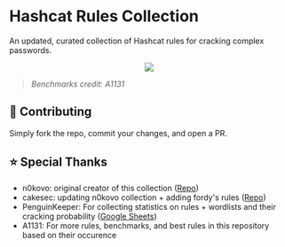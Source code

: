 # Hashcat Rules Collection
An updated, curated collection of Hashcat rules for cracking complex passwords.

<div align="center">
  <img src="https://i.ibb.co/GfnZBYnd/benchmark-rules.webp">
</div>

> *Benchmarks credit: A1131*

## 🤝 Contributing
Simply fork the repo, commit your changes, and open a PR.

## ⭐ Special Thanks
- n0kovo: original creator of this collection ([Repo](https://github.com/n0kovo/hashcat-rules-collection))
- cakesec: updating n0kovo collection + adding fordy's rules ([Repo](https://github.com/cakesec/rules))
- PenguinKeeper: For collecting statistics on rules + wordlists and their cracking probability ([Google Sheets](https://docs.google.com/spreadsheets/d/1qQNwggWIWtL-m0EYrRg_vdwHOrZCY-SnWcYTwQN0fMk/edit#gid=1952927995))
- A1131: For more rules, benchmarks, and best rules in this repository based on their occurence